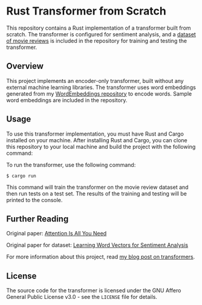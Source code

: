 # Rust Transformer from Scratch

This repository contains a Rust implementation of a transformer built from scratch. The transformer is configured for sentiment analysis, and a [dataset of movie reviews](https://ai.stanford.edu/~amaas/data/sentiment/) is included in the repository for training and testing the transformer.

## Overview

This project implements an encoder-only transformer, built without any external machine learning libraries. The transformer uses word embeddings generated from my [WordEmbeddings repository](https://github.com/goldstraw/WordEmbeddings) to encode words. Sample word embeddings are included in the repository.

## Usage

To use this transformer implementation, you must have Rust and Cargo installed on your machine. After installing Rust and Cargo, you can clone this repository to your local machine and build the project with the following command:

To run the transformer, use the following command:

```
$ cargo run
```

This command will train the transformer on the movie review dataset and then run tests on a test set. The results of the training and testing will be printed to the console.

## Further Reading

Original paper: [Attention Is All You Need](https://arxiv.org/abs/1706.03762)

Original paper for dataset: [Learning Word Vectors for Sentiment Analysis](http://www.aclweb.org/anthology/P11-1015)

For more information about this project, read [my blog post on transformers](https://charliegoldstraw.com/articles/transformers/).

## License

The source code for the transformer is licensed under the GNU Affero General Public License v3.0 - see the `LICENSE` file for details.
